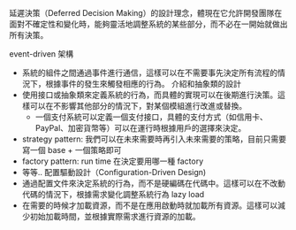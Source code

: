 延遲決策（Deferred Decision Making）的設計理念，體現在它允許開發團隊在面對不確定性和變化時，能夠靈活地調整系統的某些部分，而不必在一開始就做出所有決策。


event-driven 架構
- 系統的組件之間通過事件進行通信，這樣可以在不需要事先決定所有流程的情況下，根據事件的發生來觸發相應的行為。
介紹和抽象類的設計
- 使用接口或抽象類來定義系統的行為，而具體的實現可以在後期進行決策。這樣可以在不影響其他部分的情況下，對某個模組進行改進或替換。
	- 一個支付系統可以定義一個支付接口，具體的支付方式（如信用卡、PayPal、加密貨幣等）可以在運行時根據用戶的選擇來決定。
- strategy pattern: 我們可以在未來需要時再引入未來需要的策略，目前只需要寫一個 base + 一個策略即可
- factory pattern: run time 在決定要用哪一種 factory
- 等等..
配置驅動設計（Configuration-Driven Design)
- 通過配置文件來決定系統的行為，而不是硬編碼在代碼中。這樣可以在不改動代碼的情況下，根據需求變化調整系統行為
lazy load
- 在需要的時候才加載資源，而不是在應用啟動時就加載所有資源。這樣可以減少初始加載時間，並根據實際需求進行資源的加載。